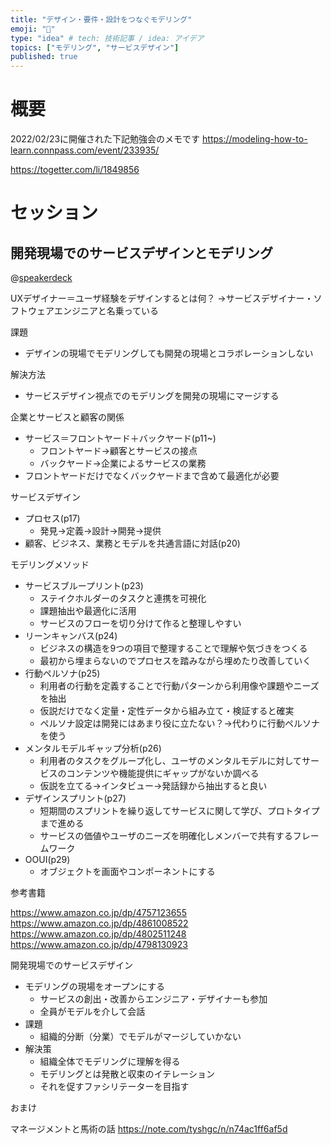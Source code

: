 ```yaml
---
title: "デザイン・要件・設計をつなぐモデリング"
emoji: "👋"
type: "idea" # tech: 技術記事 / idea: アイデア
topics: ["モデリング", "サービスデザイン"]
published: true
---
```

# 概要

2022/02/23に開催された下記勉強会のメモです
https://modeling-how-to-learn.connpass.com/event/233935/

https://togetter.com/li/1849856

# セッション

## 開発現場でのサービスデザインとモデリング

@[speakerdeck](7380d570c4b244f6836017754e7920e5)

UXデザイナー＝ユーザ経験をデザインするとは何？
→サービスデザイナー・ソフトウェアエンジニアと名乗っている

課題
- デザインの現場でモデリングしても開発の現場とコラボレーションしない

解決方法
- サービスデザイン視点でのモデリングを開発の現場にマージする

企業とサービスと顧客の関係
- サービス＝フロントヤード＋バックヤード(p11~)
  - フロントヤード→顧客とサービスの接点
  - バックヤード→企業によるサービスの業務
- フロントヤードだけでなくバックヤードまで含めて最適化が必要

サービスデザイン
- プロセス(p17)
  - 発見→定義→設計→開発→提供
- 顧客、ビジネス、業務とモデルを共通言語に対話(p20)

モデリングメソッド
- サービスブループリント(p23)
  - ステイクホルダーのタスクと連携を可視化
  - 課題抽出や最適化に活用
  - サービスのフローを切り分けて作ると整理しやすい
- リーンキャンバス(p24)
  - ビジネスの構造を9つの項目で整理することで理解や気づきをつくる
  - 最初から埋まらないのでプロセスを踏みながら埋めたり改善していく
- 行動ペルソナ(p25)
  - 利用者の行動を定義することで行動パターンから利用像や課題やニーズを抽出
  - 仮説だけでなく定量・定性データから組み立て・検証すると確実
  - ペルソナ設定は開発にはあまり役に立たない？→代わりに行動ペルソナを使う
- メンタルモデルギャップ分析(p26)
  - 利用者のタスクをグループ化し、ユーザのメンタルモデルに対してサービスのコンテンツや機能提供にギャップがないか調べる
  - 仮説を立てる→インタビュー→発話録から抽出すると良い
- デザインスプリント(p27)
  - 短期間のスプリントを繰り返してサービスに関して学び、プロトタイプまで進める
  - サービスの価値やユーザのニーズを明確化しメンバーで共有するフレームワーク
- OOUI(p29)
  - オブジェクトを画面やコンポーネントにする

参考書籍

https://www.amazon.co.jp/dp/4757123655
https://www.amazon.co.jp/dp/4861008522
https://www.amazon.co.jp/dp/4802511248
https://www.amazon.co.jp/dp/4798130923

開発現場でのサービスデザイン

- モデリングの現場をオープンにする
  - サービスの創出・改善からエンジニア・デザイナーも参加
  - 全員がモデルを介して会話
- 課題
  - 組織的分断（分業）でモデルがマージしていかない
- 解決策
  - 組織全体でモデリングに理解を得る
  - モデリングとは発散と収束のイテレーション
  - それを促すファシリテーターを目指す

おまけ

マネージメントと馬術の話
https://note.com/tyshgc/n/n74ac1ff6af5d
